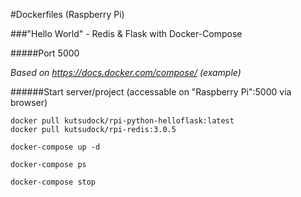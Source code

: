 #Dockerfiles (Raspberry Pi)

###"Hello World" - Redis & Flask with Docker-Compose

#####Port 5000

*Based on https://docs.docker.com/compose/ (example)*

######Start server/project (accessable on "Raspberry Pi":5000 via browser)
```
docker pull kutsudock/rpi-python-helloflask:latest
docker pull kutsudock/rpi-redis:3.0.5

docker-compose up -d

docker-compose ps

docker-compose stop
```
